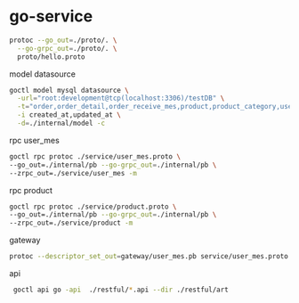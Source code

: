 # go-service

```bash
protoc --go_out=./proto/. \
  --go-grpc_out=./proto/. \
  proto/hello.proto

```

model datasource

```bash
goctl model mysql datasource \
  -url="root:development@tcp(localhost:3306)/testDB" \
  -t="order,order_detail,order_receive_mes,product,product_category,user_mes" \
  -i created_at,updated_at \
  -d=./internal/model -c
```

rpc user_mes

```bash
goctl rpc protoc ./service/user_mes.proto \
--go_out=./internal/pb --go-grpc_out=./internal/pb \
--zrpc_out=./service/user_mes -m
```

rpc product

```bash
goctl rpc protoc ./service/product.proto \
--go_out=./internal/pb --go-grpc_out=./internal/pb \
--zrpc_out=./service/product -m
```

gateway

```bash
protoc --descriptor_set_out=gateway/user_mes.pb service/user_mes.proto
```

api

```bash
 goctl api go -api  ./restful/*.api --dir ./restful/art
```

